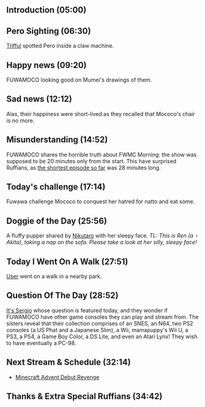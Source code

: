 ## Introduction (05:00)

## Pero Sighting (06:30)

[Trifful](https://twitter.com/Trifful/status/1699321925691183444) spotted Pero inside a claw machine.

## Happy news (09:20)

FUWAMOCO looking good on Mumei's drawings of them.

## Sad news (12:12)

Alas, their happiness were short-lived as they recalled that Mococo's chair is no more.

## Misunderstanding (14:52)

FUWAMOCO shares the horrible truth about FWMC Morning: the show was supposed to be 20 minutes only from the start. This have surprised Ruffians, as [the shortest episode so far](https://youtu.be/4IX46S1AiJk) was 28 minutes long.

## Today's challenge (17:14)

Fuwawa challenge Mococo to conquest her hatred for natto and eat some.

## Doggie of the Day (25:56)

A fluffy pupper shared by [Nikutaro](https://twitter.com/nikutaro1227/status/1691336877222371329) with her sleepy face. *TL: This is Ren (a ♀ Akita), taking a nap on the sofa.  Please take a look at her silly, sleepy face!*

## Today I Went On A Walk (27:51)

[User](twitter_link) went on a walk in a nearby park.

## Question Of The Day (28:52)

[It's Sergio](https://twitter.com/SergioB_/status/1698246134702240026) whose question is featured today, and they wonder if FUWAMOCO have other game consoles they can play and stream from. The sisters reveal that their collection comprises of an SNES, an N64, two PS2 consoles (a US Phat and a Japanese Slim), a Wii, mamapuppy's Wii U, a PS3, a PS4, a Game Boy Color, a DS Lite, and even an Atari Lynx! They wish to have eventually a PC-98.

## Next Stream & Schedule (32:14)

* [Minecraft Advent Debut Revenge](https://youtu.be/Cljwt3qv1Ds)

## Thanks & Extra Special Ruffians (34:42)
